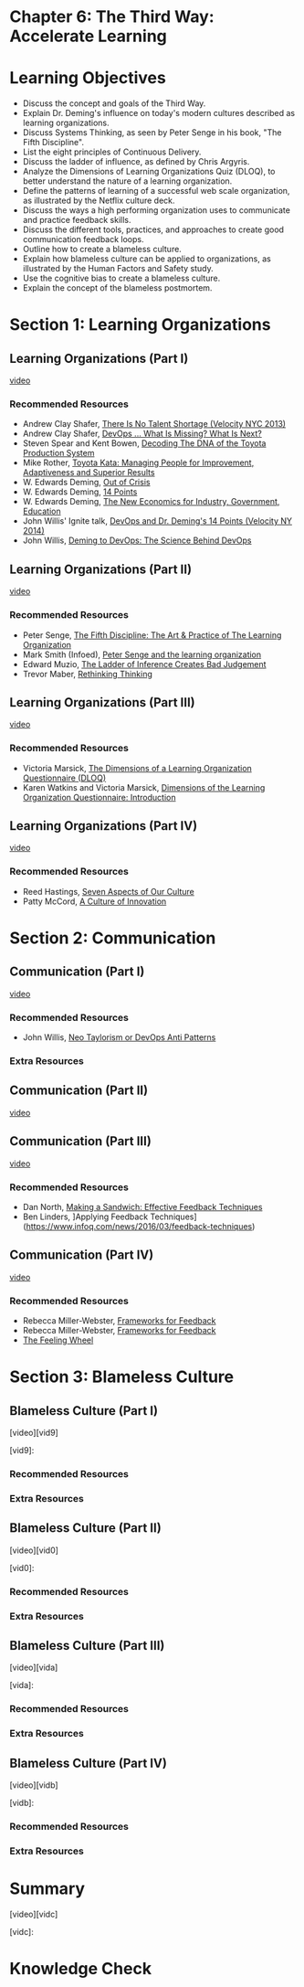 Chapter 6: The Third Way: Accelerate Learning
==============================================

# Learning Objectives
+ Discuss the concept and goals of the Third Way.
+ Explain Dr. Deming's influence on today's modern cultures described as learning organizations.
+ Discuss Systems Thinking, as seen by Peter Senge in his book, "The Fifth Discipline".
+ List the eight principles of Continuous Delivery.
+ Discuss the ladder of influence, as defined by Chris Argyris.
+ Analyze the Dimensions of Learning Organizations Quiz (DLOQ), to better understand the nature of a learning organization.
+ Define the patterns of learning of a successful web scale organization, as illustrated by the Netflix culture deck.
+ Discuss the ways a high performing organization uses to communicate and practice feedback skills.
+ Discuss the different tools, practices, and approaches to create good communication feedback loops.
+ Outline how to create a blameless culture.
+ Explain how blameless culture can be applied to organizations, as illustrated by the Human Factors and Safety study.
+ Use the cognitive bias to create a blameless culture.
+ Explain the concept of the blameless postmortem.

# Section 1: Learning Organizations
## Learning Organizations (Part I)

[video][vid1]

[vid1]: https://edx-video.net/LINLFS162016-V010400_DTH.mp4

### Recommended Resources
+ Andrew Clay Shafer, [There Is No Talent Shortage (Velocity NYC 2013)](https://www.youtube.com/watch?v=P_sWGl7MzhU)
+ Andrew Clay Shafer, [DevOps ... What Is Missing? What Is Next?](http://www.slideshare.net/littleidea/devops-whats-missing-whats-next)
+ Steven Spear and Kent Bowen, [Decoding The DNA of the Toyota Production System](https://hbr.org/1999/09/decoding-the-dna-of-the-toyota-production-system)
+ Mike Rother, [Toyota Kata: Managing People for Improvement, Adaptiveness and Superior Results](https://www.amazon.com/Toyota-Kata-Managing-Improvement-Adaptiveness/dp/0071635238)
+ W. Edwards Deming, [Out of Crisis](https://www.amazon.com/Out-Crisis-Press-Edwards-Deming/dp/0262541157)
+ W. Edwards Deming, [14 Points](https://www.deming.org/theman/theories/fourteenpoints)
+ W. Edwards Deming, [The New Economics for Industry, Government, Education](https://www.amazon.com/New-Economics-Industry-Government-Education/dp/0262541165)
+ John Willis' Ignite talk, [DevOps and Dr. Deming's 14 Points (Velocity NY 2014)](https://www.youtube.com/watch?v=7g3uqSzWVZs)
+ John Willis, [Deming to DevOps: The Science Behind DevOps](https://www.youtube.com/watch?v=QcRWQIL5qus)


## Learning Organizations (Part II)

[video][vid2]

[vid2]: https://edx-video.net/LINLFS162016-V010500_DTH.mp4

### Recommended Resources
+ Peter Senge, [The Fifth Discipline: The Art & Practice of The Learning Organization](https://www.amazon.com/Fifth-Discipline-Practice-Learning-Organization/dp/0385517254)
+ Mark Smith (Infoed), [Peter Senge and the learning organization](http://infed.org/mobi/peter-senge-and-the-learning-organization/)
+ Edward Muzio, [The Ladder of Inference Creates Bad Judgement](https://www.youtube.com/watch?v=K9nFhs5W8o8)
+ Trevor Maber, [Rethinking Thinking](http://ed.ted.com/lessons/rethinking-thinking-trevor-maber)


## Learning Organizations (Part III)

[video][vid3]

[vid3]: https://edx-video.net/LINLFS162016-V010600_DTH.mp4

### Recommended Resources
+ Victoria Marsick, [The Dimensions of a Learning Organization Questionnaire (DLOQ)](http://adh.sagepub.com/content/15/2/127)
+ Karen Watkins and Victoria Marsick, [Dimensions of the Learning Organization Questionnaire: Introduction](http://www.partnersforlearning.com/instructions.html)
 

## Learning Organizations (Part IV)

[video][vid4]

[vid4]: https://edx-video.net/LINLFS162016-V010700_DTH.mp4

### Recommended Resources
+ Reed Hastings, [Seven Aspects of Our Culture](http://www.slideshare.net/reed2001/culture-1798664/2-We_Seek_ExcellenceOur_culture_focuses)
+ Patty McCord, [A Culture of Innovation](https://www.youtube.com/watch?v=o3e1lnixKBM)


# Section 2: Communication
## Communication (Part I)

[video][vid5]

[vid5]: https://edx-video.net/LINLFS162016-V010900_DTH.mp4


### Recommended Resources
+ John Willis, [Neo Taylorism or DevOps Anti Patterns](http://itrevolution.com/neo-taylorism-or-devops-anti-patterns/)

### Extra Resources


## Communication (Part II)

[video][vid6]

[vid6]: https://edx-video.net/LINLFS162016-V011000_DTH.mp4

## Communication (Part III)

[video][vid7]

[vid7]: https://edx-video.net/LINLFS162016-V010800_DTH.mp4


### Recommended Resources
+ Dan North, [Making a Sandwich: Effective Feedback Techniques](https://qconlondon.com/speakers/dan-north)
+ Ben Linders, ]Applying Feedback Techniques](https://www.infoq.com/news/2016/03/feedback-techniques)


## Communication (Part IV)

[video][vid8]

[vid8]: https://edx-video.net/LINLFS162016-V011100_DTH.mp4


### Recommended Resources
+ Rebecca Miller-Webster, [Frameworks for Feedback](https://www.youtube.com/watch?v=WcdNAIoTjfU&list=PL5pdUnQbCX6sgW8SUD0yE7dWiL1SHTO1o&index=4)
+ Rebecca Miller-Webster, [Frameworks for Feedback](https://speakerdeck.com/rmw/frameworks-for-feedback-long-version-2016-may-self-conference)
+ [The Feeling Wheel](http://blogs.edweek.org/teachers/coaching_teachers/Feeling-Wheel.jpg)


# Section 3: Blameless Culture
## Blameless Culture (Part I)

[video][vid9]

[vid9]: 


### Recommended Resources


### Extra Resources



## Blameless Culture (Part II)

[video][vid0]

[vid0]: 


### Recommended Resources


### Extra Resources



## Blameless Culture (Part III)

[video][vida]

[vida]: 


### Recommended Resources


### Extra Resources


## Blameless Culture (Part IV)

[video][vidb]

[vidb]: 


### Recommended Resources


### Extra Resources

# Summary

[video][vidc]

[vidc]:

# Knowledge Check


